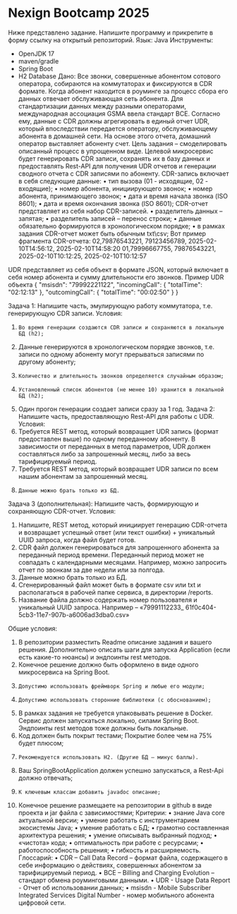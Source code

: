 # Nexign Bootcamp 2025
Ниже представлено задание. Напишите программу и прикрепите в форму ссылку на открытый репозиторий.
Язык: Java
Инструменты:
- OpenJDK 17
- maven/gradle
- Spring Boot
- H2 Database
  Дано:
Все звонки, совершенные абонентом сотового оператора, собираются на коммутаторах и фиксируются в CDR формате. Когда абонент находится в роуминге за процесс сбора его данных отвечает обслуживающая сеть абонента. Для стандартизации данных между разными операторами, международная ассоциация GSMA ввела стандарт BCE. Согласно ему, данные с CDR должны агрегировать в единый отчет UDR, который впоследствии передается оператору, обслуживающему абонента в домашней сети. На основе этого отчета, домашний оператор выставляет абоненту счет.
Цель задания – смоделировать описанный процесс в упрощенном виде.
Целевой микросервис будет генерировать CDR записи, сохранять их в базу данных и предоставлять Rest-API для получения UDR отчетов и генерации сводного отчета с CDR записями по абоненту.
CDR-запись включает в себя следующие данные:
•	  тип вызова (01 - исходящие, 02 - входящие);
•	 номер абонента, инициирующего звонок;
•	 номер абонента, принимающего звонок;
•	дата и время начала звонка (ISO 8601);
•	 дата и время окончания звонка (ISO 8601);
CDR-отчет представляет из себя набор CDR-записей.
•	разделитель данных – запятая;
•	разделитель записей – перенос строки;
•	данные обязательно формируются в хронологическом порядке;
•	в рамках задания CDR-отчет может быть обычным txt\csv;
Вот пример фрагмента CDR-отчета:
02,79876543221, 79123456789, 2025-02-10T14:56:12, 2025-02-10T14:58:20
01,79996667755, 79876543221, 2025-02-10T10:12:25, 2025-02-10T10:12:57
 
UDR представляет из себя объект в формате JSON, который включает в себя номер абонента и сумму длительности его звонков.
Пример UDR объекта
{
    "msisdn": "79992221122",
    "incomingCall": {
        "totalTime": "02:12:13"
    },
    "outcomingCall": {
        "totalTime": "00:02:50"
    }
}
 
Задача 1:
Напишите часть, эмулирующую работу коммутатора, т.е. генерирующую CDR записи.
Условия:
1.     Во время генерации создаются CDR записи и сохраняются в локальную БД (h2);
2.    Данные генерируются в хронологическом порядке звонков, т.е. записи по одному абоненту могут прерываться записями по другому абоненту;
3.     Количество и длительность звонков определяется случайным образом;
4.     Установленный список абонентов (не менее 10) хранится в локальной БД (h2);
5.    Один прогон генерации создает записи сразу за 1 год.
Задача 2:
Напишите часть, предоставляющую Rest-API для работы с UDR.
          	Условия:
1.  Требуется REST метод, который возвращает UDR запись (формат предоставлен выше) по одному переданному абоненту. В зависимости от переданных в метод параметров, UDR должен составляться либо за запрошенный месяц, либо за весь тарифицируемый период.
2.  Требуется REST метод, который возвращает UDR записи по всем нашим абонентам за запрошенный месяц.
3.     Данные можно брать только из БД.
Задача 3 (дополнительная):
Напишите часть, формирующую и сохраняющую CDR-отчет.
          	Условия:
1.   Напишите, REST метод, который инициирует генерацию CDR-отчета и возвращает успешный ответ (или текст ошибки) + уникальный UUID запроса, когда файл будет готов.
2.  CDR файл должен генерироваться для запрошенного абонента за переданный период времени. Переданный период может не совпадать с календарными месяцами. Например, можно запросить отчет по звонкам за две недели или за полгода.
3.    Данные можно брать только из БД.
4. Сгенерированный файл может быть в формате csv или txt и располагаться в рабочей папке сервиса, в директории /reports.
5. Название файла должно содержать номер пользователя и уникальный UUID запроса. Например – «79991112233_ 61f0c404-5cb3-11e7-907b-a6006ad3dba0.csv»
 
Общие условия:
1. В репозитории разместить Readme описание задания и вашего решения. Дополнительно описать шаги для запуска Application (если есть какие-то нюансы) и эндпоинты rest методов.
2. Конечное решение должно быть оформлено в виде одного микросервиса на Spring Boot.
3.     Допустимо использовать фреймворк Spring и любые его модули;
4.     Допустимо использовать сторонние библиотеки (с обоснованием);
5.  В рамках задания не требуется упаковывать решение в Docker. Сервис должен запускаться локально, силами Spring Boot. Эндпоинты rest методов тоже должны быть локальные.
6.    Код должен быть покрыт тестами; Покрытие более чем на 75% будет плюсом;
7.     Рекомендуется использовать H2. (Другие БД – минус баллы).
8.  Ваш SpringBootApplication должен успешно запускаться, а Rest-Api  должно отвечать;
9.     К ключевым классам добавить javadoc описание;
10. Конечное решение размещаете на репозитории в github в виде проекта и jar файла с зависимостями;
Критерии:
•	знание Java core актуальной версии;
•	умение работать с инструментарием экосистемы Java;
•	умение работать с БД;
•	грамотно составленная архитектура решения;
•	умение описывать выбранный подход;
•	«чистота» кода;
•	оптимальность при работе с ресурсами;
•	работоспособность решения;
•	гибкость и расширяемость.
Глоссарий:
•	CDR – Call Data Record – формат файла, содержащего в себе информацию о действиях, совершенных абонентом за тарифицируемый период.
•	BCE – Billing and Charging Evolution – стандарт обмена роуминговыми данными.
•	UDR - Usage Data Report - Отчет об использовании данных;
•	msisdn  - Mobile Subscriber Integrated Services Digital Number - номер мобильного абонента цифровой сети.

